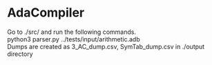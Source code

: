 # AdaCompiler

Go to ./src/ and run the following commands. <br />
python3 parser.py ../tests/input/arithmetic.adb <br />
Dumps are created as 3_AC_dump.csv, SymTab_dump.csv in ./output directory